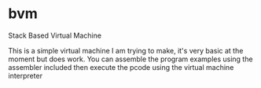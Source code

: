 # bvm
Stack Based Virtual Machine

This is a simple virtual machine I am trying to make, it's very basic at the moment but does work.
You can assemble the program examples using the assembler included then execute the pcode using the virtual machine interpreter


